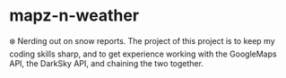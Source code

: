 # mapz-n-weather

❄️ Nerding out on snow reports. The project of this project is to keep my coding skills sharp, and to get experience working with the GoogleMaps API, the DarkSky API, and chaining the two together.
